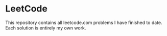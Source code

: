 # LeetCode

This repository contains all leetcode.com problems I have finished to date. Each solution is entirely my own work.
